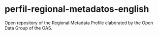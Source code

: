 # perfil-regional-metadatos-english
Open repository of the Regional Metadata Profile elaborated by the Open Data Group of the OAS.
